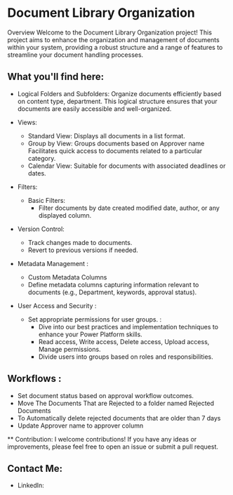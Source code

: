 # Document Library Organization 
Overview 
Welcome to the Document Library Organization project! This project aims to enhance the organization and management of documents within your system, providing a robust structure and a range of features to streamline your document handling processes. 

## What you'll find here:

- Logical Folders and Subfolders:
           Organize documents efficiently based on content type, department.
           This logical structure ensures that your documents are easily accessible and well-organized. 
- Views:
   - Standard View:
          Displays all documents in a list format.
   - Group by View:
         Groups documents based on Approver name 
         Facilitates quick access to documents related to a particular category.
  - Calendar View:
         Suitable for documents with associated deadlines or dates. 

- Filters:
   - Basic Filters:
        - Filter documents by date created modified date, author, or any displayed column. 
- Version Control:
     - Track changes made to documents. 
     - Revert to previous versions if needed.

- Metadata Management :
   - Custom Metadata Columns
   - Define metadata columns capturing information relevant to documents (e.g., Department, keywords, approval status). 

- User Access and Security :
   - Set appropriate permissions for user groups. :
     - Dive into our best practices and implementation techniques to enhance your Power Platform skills.
     - Read access, Write access, Delete access, Upload access, Manage permissions.
     - Divide users into groups based on roles and responsibilities. 

## Workflows : 
  - Set document status based on approval workflow outcomes. 
  - Move The Documents That are Rejected to a folder named Rejected Documents 
  - To Automatically delete rejected documents that are older than 7 days
  - Update Approver name to approver column  

** Contribution:
  I welcome contributions! If you have any ideas or improvements, please feel free to open an issue or submit a pull request. 

## Contact Me:

- LinkedIn: 



